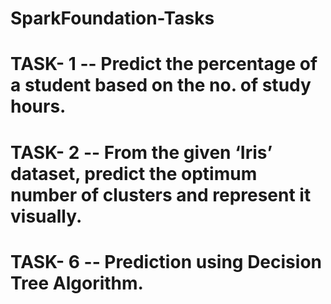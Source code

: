 # SparkFoundation-Tasks

# TASK- 1 -- Predict the percentage of a student based on the no. of study hours.
# TASK- 2 -- From the given ‘Iris’ dataset, predict the optimum number of clusters and represent it visually.
# TASK- 6 -- Prediction using Decision Tree Algorithm.

